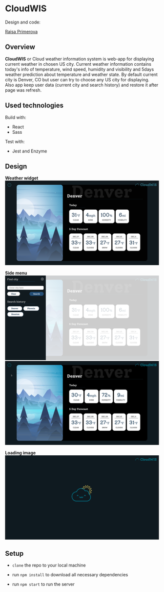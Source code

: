 # CloudWIS

Design and code:

[Raisa Primerova](https://github.com/RayRedGoose)

## Overview

**CloudWIS** or Cloud weather information system is web-app for displaying current weather in chosen US city. Current weather information contains today's info of temperature, wind speed, humidity and visibility and 5days weather prediction about temperature and weather state. By default current city is Denver, CO but user can try to choose any US city for displaying. Also app keep user data (current city and search history) and restore it after page was refresh.

## Used technologies

Build with:

- React
- Sass

Test with:

- Jest and Enzyme

## Design

**Weather widget**
![Widget](./screenshots/widget-board.png)

**Side menu**
![Menu](./screenshots/side-menu.png)
![Menu animation](./screenshots/side-menu.gif)

**Loading image**
![Loading](./screenshots/loading.gif)

## Setup

- `clone` the repo to your local machine

- run `npm install` to download all necessary dependencies

- run `npm start` to run the server
